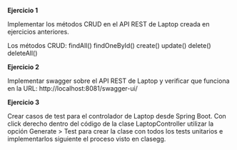 **Ejercicio 1**

Implementar los métodos CRUD en el API REST de Laptop 
creada en ejercicios anteriores.

Los métodos CRUD:
findAll()
findOneById()
create()
update()
delete()
deleteAll()

**Ejercicio 2**

Implementar swagger sobre el API REST de Laptop y 
verificar que funciona en la URL: http://localhost:8081/swagger-ui/

**Ejercicio 3**

Crear casos de test para el controlador de Laptop desde 
Spring Boot. Con click derecho dentro del código de la 
clase LaptopController utilizar la opción Generate > Test para 
crear la clase con todos los tests unitarios e implementarlos 
siguiente el proceso visto en clasegg.
